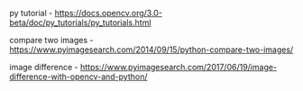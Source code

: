 py tutorial - https://docs.opencv.org/3.0-beta/doc/py_tutorials/py_tutorials.html

compare two images - https://www.pyimagesearch.com/2014/09/15/python-compare-two-images/

image difference - https://www.pyimagesearch.com/2017/06/19/image-difference-with-opencv-and-python/
